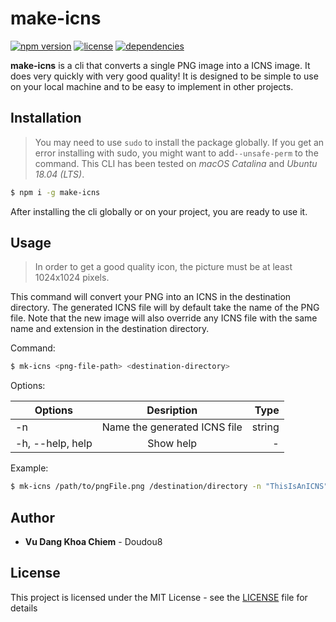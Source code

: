# make-icns

[![npm version](https://badge.fury.io/js/make-icns.svg)](https://www.npmjs.com/package/make-icns) [![license](https://img.shields.io/github/license/Doudou8/make-icns)](https://github.com/electron-userland/electron-forge/blob/master/LICENSE) [![dependencies](https://david-dm.org/Doudou8/make-icns.svg?theme=shields.io)](https://david-dm.org/Doudou8/make-icns.svg)

**make-icns** is a cli that converts a single PNG image into a ICNS image. It does very quickly with very good quality! It is designed to be simple to use on your local machine and to be easy to implement in other projects.

## Installation

> You may need to use `sudo` to install the package globally. If you get an error installing with sudo, you might want to add`--unsafe-perm` to the command. This CLI has been tested on _macOS Catalina_ and _Ubuntu 18.04 (LTS)_.

```bash
$ npm i -g make-icns
```

After installing the cli globally or on your project, you are ready to use it.

## Usage

> In order to get a good quality icon, the picture must be at least 1024x1024 pixels.

This command will convert your PNG into an ICNS in the destination directory. The generated ICNS file will by default take the name of the PNG file. Note that the new image will also override any ICNS file with the same name and extension in the destination directory.

Command:

```bash
$ mk-icns <png-file-path> <destination-directory>
```

Options:

| Options          |          Desription          |   Type |
| ---------------- | :--------------------------: | -----: |
| -n               | Name the generated ICNS file | string |
| -h, --help, help |          Show help           |      - |

Example:

```bash
$ mk-icns /path/to/pngFile.png /destination/directory -n "ThisIsAnICNS"
```

## Author

- **Vu Dang Khoa Chiem** - Doudou8

## License

This project is licensed under the MIT License - see the [LICENSE](LICENSE) file for details
